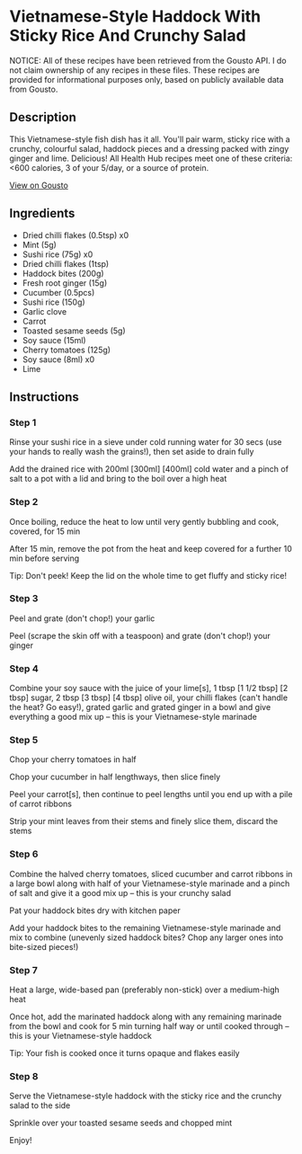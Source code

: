 # Vietnamese-Style Haddock With Sticky Rice And Crunchy Salad

NOTICE: All of these recipes have been retrieved from the Gousto API. I do not claim ownership of any recipes in these files. These recipes are provided for informational purposes only, based on publicly available data from Gousto.

## Description

This Vietnamese-style fish dish has it all. You'll pair warm, sticky rice with a crunchy, colourful salad, haddock pieces and a dressing packed with zingy ginger and lime. Delicious! All Health Hub recipes meet one of these criteria: <600 calories, 3 of your 5/day, or a source of protein. 

[View on Gousto](https://www.gousto.co.uk/recipes/cookbook/vietnamese-style-haddock-with-sticky-rice-salad)

## Ingredients

- Dried chilli flakes (0.5tsp) x0
- Mint (5g)
- Sushi rice (75g) x0
- Dried chilli flakes (1tsp)
- Haddock bites (200g)
- Fresh root ginger (15g)
- Cucumber (0.5pcs)
- Sushi rice (150g)
- Garlic clove
- Carrot
- Toasted sesame seeds (5g)
- Soy sauce (15ml)
- Cherry tomatoes (125g)
- Soy sauce (8ml) x0
- Lime

## Instructions


### Step 1

Rinse your sushi rice in a sieve under cold running water for 30 secs (use your hands to really wash the grains!), then set aside to drain fully

Add the drained rice with 200ml <span class="text-purple">[300ml]</span><span class="text-danger"> [400ml] </span>cold water and a pinch of salt to a pot with a lid and bring to the boil over a high heat


### Step 2

Once boiling, reduce the heat to low until very gently bubbling and cook, covered, for 15 min

After 15 min, remove the pot from the heat and keep covered for a further 10 min before serving

Tip: Don't peek! Keep the lid on the whole time to get fluffy and sticky rice!


### Step 3

Peel and grate (don't chop!) your garlic

Peel (scrape the skin off with a teaspoon) and grate (don't chop!) your ginger


### Step 4

Combine your soy sauce with the juice of your lime[s], 1 tbsp <span class="text-purple">[1 1/2 tbsp]</span> <span class="text-danger">[2 tbsp]</span> sugar, 2 tbsp <span class="text-purple">[3 tbsp]</span> <span class="text-danger">[4 tbsp]</span> olive oil, your chilli flakes (can't handle the heat? Go easy!), grated garlic and grated ginger in a bowl and give everything a good mix up – this is your Vietnamese-style marinade


### Step 5

Chop your cherry tomatoes in half

Chop your cucumber in half lengthways, then slice finely

Peel your carrot[s], then continue to peel lengths until you end up with a pile of carrot ribbons

Strip your mint leaves from their stems and finely slice them, discard the stems


### Step 6

Combine the halved cherry tomatoes, sliced cucumber and carrot ribbons in a large bowl along with half of your Vietnamese-style marinade and a pinch of salt and give it a good mix up – this is your crunchy salad

Pat your haddock bites dry with kitchen paper

Add your haddock bites to the remaining Vietnamese-style marinade and mix to combine (unevenly sized haddock bites? Chop any larger ones into bite-sized pieces!)


### Step 7

Heat a large, wide-based pan (preferably non-stick) over a medium-high heat

Once hot, add the marinated haddock along with any remaining marinade from the bowl and cook for 5 min turning half way or until cooked through – this is your Vietnamese-style haddock

Tip: Your fish is cooked once it turns opaque and flakes easily

### Step 8

Serve the Vietnamese-style haddock with the sticky rice and the crunchy salad to the side

Sprinkle over your toasted sesame seeds and chopped mint

Enjoy!


